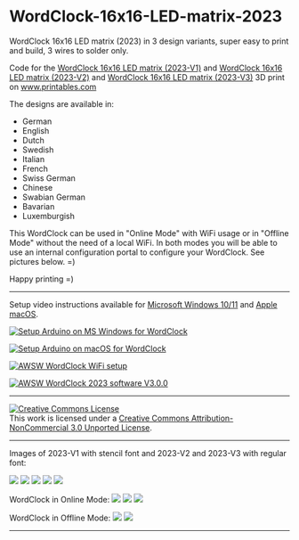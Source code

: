 # WordClock-16x16-LED-matrix-2023 

WordClock 16x16 LED matrix (2023) in 3 design variants, super easy to print and build, 3 wires to solder only.

Code for the <a href="https://www.printables.com/de/model/350568-wordclock-16x16-led-matrix-2023-v1">WordClock 16x16 LED matrix (2023-V1)</a> and <a href="https://www.printables.com/de/model/361861-wordclock-16x16-led-matrix-2023-v2">WordClock 16x16 LED matrix (2023-V2)</a>  and <a href="https://www.printables.com/de/model/450556-wordclock-16x16-led-matrix-2023-v3">WordClock 16x16 LED matrix (2023-V3)</a> 3D print on <a href="https://www.printables.com">www.printables.com</a>

The designs are available in:
- German
- English
- Dutch
- Swedish
- Italian
- French
- Swiss German
- Chinese
- Swabian German
- Bavarian
- Luxemburgish 

This WordClock can be used in "Online Mode" with WiFi usage or in "Offline Mode" without the need of a local WiFi. In both modes you will be able to use an internal configuration portal to configure your WordClock. See pictures below. =)

Happy printing =)


<hr>


Setup video instructions available for <a href="https://www.youtube.com/watch?v=BrVKY1sfZgI">Microsoft Windows 10/11</a> and <a href="https://www.youtube.com/watch?v=GptDFKhga0k">Apple macOS</a>.

[![Setup Arduino on MS Windows for WordClock](http://img.youtube.com/vi/BrVKY1sfZgI/0.jpg)](http://www.youtube.com/watch?v=BrVKY1sfZgI "Setup Arduino on MS Windows for WordClock")


[![Setup Arduino on macOS for WordClock](http://img.youtube.com/vi/GptDFKhga0k/0.jpg)](http://www.youtube.com/watch?v=GptDFKhga0k "Setup Arduino on macOS for WordClock")


[![AWSW WordClock WiFi setup](http://img.youtube.com/vi/RMOl2nNKyl0/0.jpg)](http://www.youtube.com/watch?v=RMOl2nNKyl0 "AWSW WordClock WiFi setup")


[![AWSW WordClock 2023 software V3.0.0](http://img.youtube.com/vi/-pJWRE3K3IY/0.jpg)](http://www.youtube.com/watch?v=-pJWRE3K3IY "AWSW WordClock 2023 software V3.0.0")


<hr>


<a rel="license" href="http://creativecommons.org/licenses/by-nc/3.0/"><img alt="Creative Commons License" style="border-width:0" src="https://i.creativecommons.org/l/by-nc/3.0/88x31.png" /></a><br />This work is licensed under a <a rel="license" href="http://creativecommons.org/licenses/by-nc/3.0/">Creative Commons Attribution-NonCommercial 3.0 Unported License</a>.


<hr>


Images of 2023-V1 with stencil font and 2023-V2 and 2023-V3 with regular font:

<img src="./Images/IMG_2603.jpeg">

<img src="./Images/IMG_1120.jpg">

<img src="./Images/IMG_1119.jpg">

<img src="./Images/IMG_0782.jpg">

<img src="./Images/A0B50A9B-8A43-4066-939B-C25B38242FDF.jpeg">

WordClock in Online Mode:
<img src="./Images/IMG_3267.jpeg">
<img src="./Images/IMG_3268.jpeg">
<img src="./Images/IMG_3269.jpeg">

WordClock in Offline Mode:
<img src="./Images/IMG_3271.png">
<img src="./Images/IMG_3272.png">

<hr>
